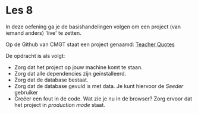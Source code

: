 # Les 8

In deze oefening ga je de basishandelingen volgen om een project (van iemand anders) 'live' te zetten. 

Op de Github van CMGT staat een project genaamd: [Teacher Quotes](https://github.com/HR-CMGT/PRG05-teacher-quotes)

De opdracht is als volgt:

- Zorg dat het project op jouw machine komt te staan. 
- Zorg dat alle dependencies zijn geïnstalleerd.
- Zorg dat de database bestaat.
- Zorg dat de database gevuld is met data. Je kunt hiervoor de *Seeder* gebruiker
- Creëer een fout in de code. Wat zie je nu in de browser? Zorg ervoor dat het project in *production mode* staat.
